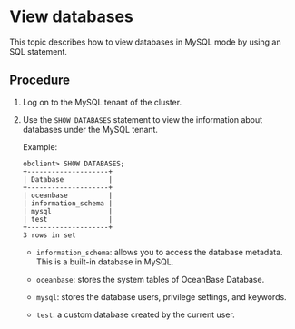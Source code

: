 # View databases

This topic describes how to view databases in MySQL mode by using an SQL statement.

## Procedure

1. Log on to the MySQL tenant of the cluster.

2. Use the `SHOW DATABASES` statement to view the information about databases under the MySQL tenant.

   Example:

   ```shell
   obclient> SHOW DATABASES;
   +--------------------+
   | Database           |
   +--------------------+
   | oceanbase          |
   | information_schema |
   | mysql              |
   | test               |
   +--------------------+
   3 rows in set
   ```

   * `information_schema`: allows you to access the database metadata. This is a built-in database in MySQL.

   * `oceanbase`: stores the system tables of OceanBase Database.

   * `mysql`: stores the database users, privilege settings, and keywords.

   * `test`: a custom database created by the current user.
